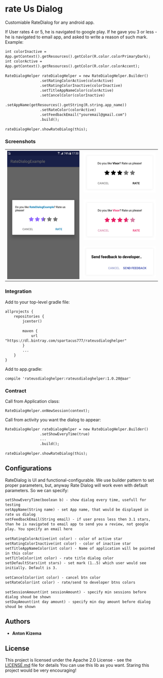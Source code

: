 # rate Us Dialog

Customiable RateDialog for any android app.

If User rates 4 or 5, he is navigated to google play.
If he gave you 3 or less - he is navigated to email app, and asked to write a reason of such mark.
Example:

```
int colorInactive = App.getContext().getResources().getColor(R.color.colorPrimaryDark);
int colorActive = App.getContext().getResources().getColor(R.color.colorAccent);

RateDialogHelper rateDialogHelper = new RateDialogHelper.Builder()
                .setRatingColorActive(colorActive)
                .setRatingColorInactive(colorInactive)
                .setTitleAppNameColor(colorActive)
                .setCancelColor(colorInactive)
                .setAppName(getResources().getString(R.string.app_name))
                .setRateColor(colorActive)
                .setFeedbackEmail("youremail@gmail.com")
                .build();

rateDialogHelper.showRateDialog(this);
```

### Screenshots

<table>
    <col width="50%">
<tr>
  <th width="50%" rowspan="3"> <img src="promo/rate.png" /></th>
  <td width="50%"><img src="promo/rate1.png"/></td>
</tr>
<tr>
  <td><img src="promo/rate3.png"/></td>
</tr>
 <tr>
 <td><img src="promo/rate2.png"/></td>
</tr>
</table>

### Integration

Add to your top-level gradle file:

```
allprojects {
    repositories {
        jcenter()

        maven {
            url "https://dl.bintray.com/spartacus777/rateusdialoghelper"
        }
        ...
    }
}
```

Add to app.gradle:
```
compile 'rateusdialoghelper:rateusdialoghelper:1.0.20@aar'
```

### Contract

Call from Application class:

```
RateDialogHelper.onNewSession(context);
```

Call from activity you want the dialog to appear:

```
RateDialogHelper rateDialogHelper = new RateDialogHelper.Builder()
                .setShowEveryTime(true)
                ...
                .build();

rateDialogHelper.showRateDialog(this);
```

## Configurations

RateDialog is UI and functional-configurable.
We use builder pattern to set proper parameters, but, anyway Rate Dialog will work even with default parameters.
So we can specify:
```
setShowEveryTime(boolean b) - show dialog every time, usefull for testing
setAppName(String name) - set App name, that would be displayed in rate us dialog
setFeedbackEmail(String email) - if user press less then 3.1 stars, than he is navigated to email app to send you a review, not google play. You specify an email here

setRatingColorActive(int color) - color of active star
setRatingColorInactive(int color) - color of inactive star
setTitleAppNameColor(int color) - Name of application will be painted in this color
setTitleColor(int color) - rate title dialog color
setDefaultStars(int stars) - set mark (1..5) which user would see initially. Default is 3.

setCancelColor(int color) - cancel btn color
setRateColor(int color) - rate/send to developer btns colors

setSessionAmount(int sessionAmount) - specify min sessions before dialog shoud be shown
setDayAmount(int day amount) - specify min day amount before dialog shoud be shown
```

## Authors

* **Anton Kizema**

## License

This project is licensed under the Apache 2.0 License - see the [LICENSE.md](LICENSE.md) file for details
You can use this lib as you want. Staring this project would be very encouraging!

